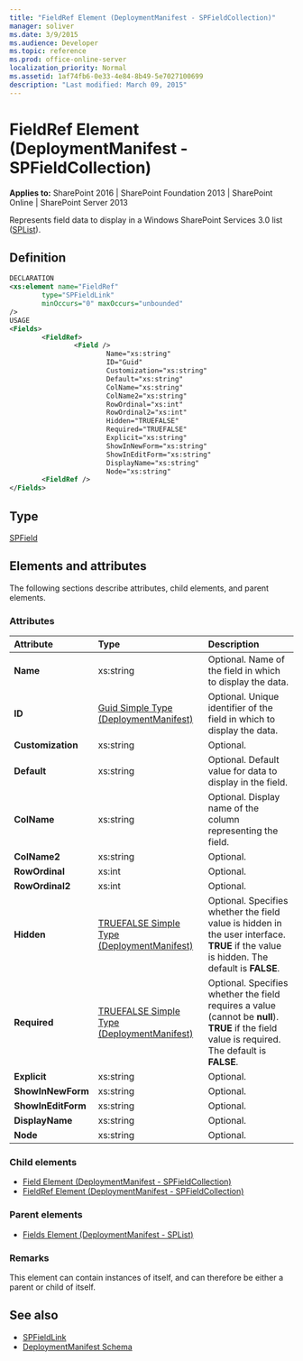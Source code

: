 ```yaml
---
title: "FieldRef Element (DeploymentManifest - SPFieldCollection)"
manager: soliver
ms.date: 3/9/2015
ms.audience: Developer
ms.topic: reference
ms.prod: office-online-server
localization_priority: Normal
ms.assetid: 1af74fb6-0e33-4e84-8b49-5e7027100699
description: "Last modified: March 09, 2015"
---
```


# FieldRef Element (DeploymentManifest - SPFieldCollection)

**Applies to:** SharePoint 2016 | SharePoint Foundation 2013 | SharePoint Online | SharePoint Server 2013 
  
Represents field data to display in a Windows SharePoint Services 3.0 list ([SPList](https://msdn.microsoft.com/library/Microsoft.SharePoint.SPList.aspx)). 

## Definition

```XML
DECLARATION
<xs:element name="FieldRef" 
        type="SPFieldLink" 
        minOccurs="0" maxOccurs="unbounded" 
/>
USAGE
<Fields>
        <FieldRef>
                <Field />
                        Name="xs:string"
                        ID="Guid"
                        Customization="xs:string"
                        Default="xs:string"
                        ColName="xs:string"
                        ColName2="xs:string"
                        RowOrdinal="xs:int"
                        RowOrdinal2="xs:int"
                        Hidden="TRUEFALSE"
                        Required="TRUEFALSE"
                        Explicit="xs:string"
                        ShowInNewForm="xs:string"
                        ShowInEditForm="xs:string"
                        DisplayName="xs:string"
                        Node="xs:string"
        <FieldRef />
</Fields>

```

## Type

[SPField](https://msdn.microsoft.com/library/Microsoft.SharePoint.SPField.aspx)
  
## Elements and attributes

The following sections describe attributes, child elements, and parent elements.

### Attributes

|**Attribute**|**Type**|**Description**|
|:-----|:-----|:-----|
|**Name** <br/> |xs:string  <br/> |Optional. Name of the field in which to display the data.  <br/> |
|**ID** <br/> |[Guid Simple Type (DeploymentManifest)](guid-simple-type-deploymentmanifest.md) <br/> |Optional. Unique identifier of the field in which to display the data.  <br/> |
|**Customization** <br/> |xs:string  <br/> |Optional.  <br/> |
|**Default** <br/> |xs:string  <br/> |Optional. Default value for data to display in the field.  <br/> |
|**ColName** <br/> |xs:string  <br/> |Optional. Display name of the column representing the field.  <br/> |
|**ColName2** <br/> |xs:string  <br/> |Optional.  <br/> |
|**RowOrdinal** <br/> |xs:int  <br/> |Optional.  <br/> |
|**RowOrdinal2** <br/> |xs:int  <br/> |Optional.  <br/> |
|**Hidden** <br/> |[TRUEFALSE Simple Type (DeploymentManifest)](truefalse-simple-type-deploymentmanifest.md) <br/> |Optional. Specifies whether the field value is hidden in the user interface. **TRUE** if the value is hidden. The default is **FALSE**.  <br/> |
|**Required** <br/> |[TRUEFALSE Simple Type (DeploymentManifest)](truefalse-simple-type-deploymentmanifest.md) <br/> |Optional. Specifies whether the field requires a value (cannot be **null**). **TRUE** if the field value is required. The default is **FALSE**.  <br/> |
|**Explicit** <br/> |xs:string  <br/> |Optional.  <br/> |
|**ShowInNewForm** <br/> |xs:string  <br/> |Optional.  <br/> |
|**ShowInEditForm** <br/> |xs:string  <br/> |Optional.  <br/> |
|**DisplayName** <br/> |xs:string  <br/> |Optional.  <br/> |
|**Node** <br/> |xs:string  <br/> |Optional.  <br/> |
   
### Child elements

- [Field Element (DeploymentManifest - SPFieldCollection)](field-element-deploymentmanifestspfieldcollection.md)
- [FieldRef Element (DeploymentManifest - SPFieldCollection)](fieldref-element-deploymentmanifestspfieldcollection.md)
   
### Parent elements

- [Fields Element (DeploymentManifest - SPList)](fields-element-deploymentmanifestsplist.md)
   
### Remarks

This element can contain instances of itself, and can therefore be either a parent or child of itself.
  
## See also

- [SPFieldLink](https://msdn.microsoft.com/library/Microsoft.SharePoint.SPFieldLink.aspx)
- [DeploymentManifest Schema](deploymentmanifest-schema.md)

